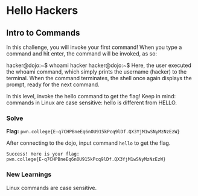 # Hello Hackers

## Intro to Commands
In this challenge, you will invoke your first command! When you type a command and hit enter, the command will be invoked, as so:

hacker@dojo:~$ whoami
hacker
hacker@dojo:~$
Here, the user executed the whoami command, which simply prints the username (hacker) to the terminal. When the command terminates, the shell once again displays the prompt, ready for the next command.

In this level, invoke the hello command to get the flag! Keep in mind: commands in Linux are case sensitive: hello is different from HELLO.



### Solve
**Flag:** `pwn.college{E-q7CHPBneEq6nOU915kPcq9lDf.QX3YjM1wSNyMzNzEzW}`

After connecting to the dojo, input command `hello` to get the flag.

```hello
Success! Here is your flag:
pwn.college{E-q7CHPBneEq6nOU915kPcq9lDf.QX3YjM1wSNyMzNzEzW}
```

### New Learnings
Linux commands are case sensitive.
